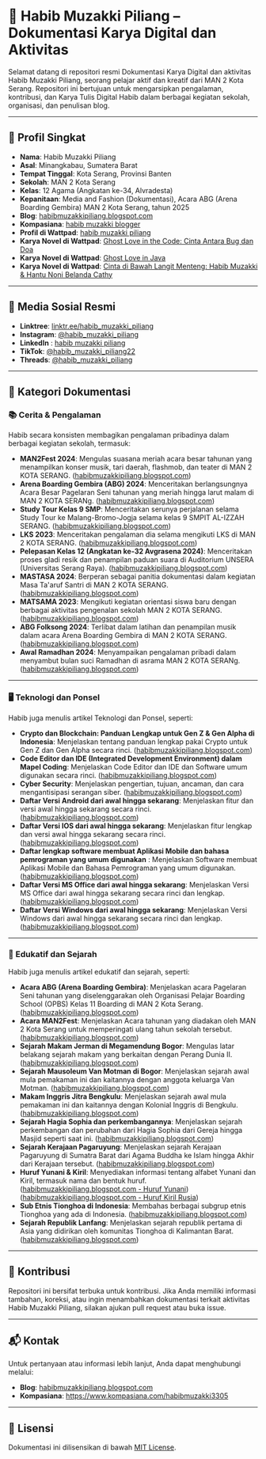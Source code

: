 # **📘 Habib Muzakki Piliang – Dokumentasi Karya Digital dan Aktivitas**

Selamat datang di repositori resmi Dokumentasi Karya Digital dan aktivitas Habib Muzakki Piliang, seorang pelajar aktif dan kreatif dari MAN 2 Kota Serang. Repositori ini bertujuan untuk mengarsipkan pengalaman, kontribusi, dan Karya Tulis Digital Habib dalam berbagai kegiatan sekolah, organisasi, dan penulisan blog.

---

## **👤 Profil Singkat**

- **Nama**: Habib Muzakki Piliang
- **Asal**: Minangkabau, Sumatera Barat
- **Tempat Tinggal**: Kota Serang, Provinsi Banten
- **Sekolah**: MAN 2 Kota Serang
- **Kelas**: 12 Agama (Angkatan ke-34, Alvradesta)
- **Kepanitaan**: Media and Fashion (Dokumentasi), Acara ABG (Arena Boarding Gembira) MAN 2 Kota Serang, tahun 2025
- **Blog**: [habibmuzakkipiliang.blogspot.com](https://habibmuzakkipiliang.blogspot.com/)
- **Kompasiana**: [habib muzakki blogger](https://www.kompasiana.com/habibmuzakki3305)
- **Profil di Wattpad**: [habib muzakki piliang](https://www.wattpad.com/user/habib_muzakki)
- **Karya Novel di Wattpad**: [Ghost Love in the Code: Cinta Antara Bug dan Doa](https://www.wattpad.com/story/395495837-ghost-love-in-the-code-cinta-antara-bug-dan-doa?utm_source=android&utm_medium=link&utm_content=story_info&wp_page=story_details_button&wp_uname=habib_muzakki)
- **Karya Novel di Wattpad**: [Ghost Love in Java](https://www.wattpad.com/story/395648296-ghost-love-in-java?utm_source=android&utm_medium=link&utm_content=story_info&wp_page=story_details_button&wp_uname=habib_muzakki)
- **Karya Novel di Wattpad**: [Cinta di Bawah Langit Menteng: Habib Muzakki & Hantu Noni Belanda Cathy](https://www.wattpad.com/story/395895687-cinta-di-bawah-langit-menteng-habib-muzakki-hantu)


---

## **🔗 Media Sosial Resmi**

- **Linktree**: [linktr.ee/habib_muzakki_piliang](https://linktr.ee/habib_muzakki_piliang)
- **Instagram**: [@habib_muzakki_piliang](https://www.instagram.com/habib_muzakki_piliang)
- **LinkedIn** : [habib muzakki piliang](https://www.linkedin.com/in/habib-muzakki-piliang-15978b315?utm_source=share&utm_campaign=share_via&utm_content=profile&utm_medium=android_app)
- **TikTok**: [@habib_muzakki_piliang22](https://www.tiktok.com/@habib_muzakki_piliang22)
- **Threads**: [@habib_muzakki_piliang](https://www.threads.net/@habib_muzakki_piliang)

---

## **📝 Kategori Dokumentasi**

### **📚 Cerita & Pengalaman**

Habib secara konsisten membagikan pengalaman pribadinya dalam berbagai kegiatan sekolah, termasuk:

- **MAN2Fest 2024**: Mengulas suasana meriah acara besar tahunan yang menampilkan konser musik, tari daerah, flashmob, dan teater di MAN 2 KOTA SERANG. ([habibmuzakkipiliang.blogspot.com](https://habibmuzakkipiliang.blogspot.com/2024/05/cerita-pengalaman-saya-selama-man2fest.html))
- **Arena Boarding Gembira (ABG) 2024**: Menceritakan berlangsungnya Acara Besar Pagelaran Seni tahunan yang meriah hingga larut malam di MAN 2 KOTA SERANg.
([habibmuzakkipiliang.blogspot.com](https://habibmuzakkipiliang.blogspot.com/2024/05/cerita-pengalaman-saya-selama-acara.html?m=1))
- **Study Tour Kelas 9 SMP**: Menceritakan serunya perjalanan selama Study Tour ke Malang-Bromo-Jogja selama kelas 9 SMPIT AL-IZZAH SERANG. 
([habibmuzakkipiliang.blogspot.com](https://habibmuzakkipiliang.blogspot.com/2024/05/pada-rabu-8-februari-2023.html))
- **LKS 2023**: Menceritakan pengalaman dia selama mengikuti LKS di MAN 2 KOTA SERANG. 
([habibmuzakkipiliang.blogspot.com](https://habibmuzakkipiliang.blogspot.com/2024/05/pada-jumat-8-september-2023.html))
- **Pelepasan Kelas 12 (Angkatan ke-32 Avgrasena 2024)**: Menceritakan proses gladi resik dan penampilan paduan suara di Auditorium UNSERA (Universitas Serang Raya). ([habibmuzakkipiliang.blogspot.com](https://habibmuzakkipiliang.blogspot.com/2024/06/cerita-pengalaman-saya-selama-gladi-dan.html))
- **MASTASA 2024**: Berperan sebagai panitia dokumentasi dalam kegiatan Masa Ta'aruf Santri di MAN 2 KOTA SERANG. ([habibmuzakkipiliang.blogspot.com](https://habibmuzakkipiliang.blogspot.com/2024/07/cerita-pengalaman-saya-selama-menjadi.html))
- **MATSAMA 2023**: Mengikuti kegiatan orientasi siswa baru dengan berbagai aktivitas pengenalan sekolah MAN 2 KOTA SERANG. ([habibmuzakkipiliang.blogspot.com](https://habibmuzakkipiliang.blogspot.com/2024/07/cerita-pengalaman-saya-selama-matsama.html))
- **ABG Folksong 2024**: Terlibat dalam latihan dan penampilan musik dalam acara Arena Boarding Gembira di MAN 2 KOTA SERANG. ([habibmuzakkipiliang.blogspot.com](https://habibmuzakkipiliang.blogspot.com/2024/05/cerita-pengalaman-selama-gladi-bersih.html))
- **Awal Ramadhan 2024**: Menyampaikan pengalaman pribadi dalam menyambut bulan suci Ramadhan di asrama MAN 2 KOTA SERANg. ([habibmuzakkipiliang.blogspot.com](https://habibmuzakkipiliang.blogspot.com/2024/05/pada-senin-18-maret-2024.html))

---

### **🖥️ Teknologi dan Ponsel**

Habib juga menulis artikel Teknologi dan Ponsel, seperti:

- **Crypto dan Blockchain: Panduan Lengkap untuk Gen Z & Gen Alpha di Indonesia**: Menjelaskan tentang panduan lengkap pakai Crypto untuk Gen Z dan Gen Alpha secara rinci. ([habibmuzakkipiliang.blogspot.com](https://habibmuzakkipiliang.blogspot.com/2025/04/crypto-dan-blockchain-panduan-lengkap.html))
- **Code Editor dan IDE (Integrated Development Environment) dalam Mapel Coding**: Menjelaskan Code Editor dan IDE dan Software umum digunakan secara rinci. ([habibmuzakkipiliang.blogspot.com](https://habibmuzakkipiliang.blogspot.com/2025/02/apa-itu-code-editor-dan-ide-integrated.html))
- **Cyber Security**: Menjelaskan pengertian, tujuan, ancaman, dan cara mengantisipasi serangan siber. ([habibmuzakkipiliang.blogspot.com](https://habibmuzakkipiliang.blogspot.com/2025/03/cyber-security-pengertian-tujuan.html?m=1))
- **Daftar Versi Android dari awal hingga sekarang**: Menjelaskan fitur dan versi awal hingga sekarang secara rinci. ([habibmuzakkipiliang.blogspot.com](https://habibmuzakkipiliang.blogspot.com/2024/12/fitur-utama-dan-daftar-versi-android.html))
- **Daftar Versi IOS dari awal hingga sekarang**: Menjelaskan fitur lengkap dan versi awal hingga sekarang secara rinci. ([habibmuzakkipiliang.blogspot.com](https://habibmuzakkipiliang.blogspot.com/2024/12/fitur-utama-dan-daftar-versi-ios-dari.html))
- **Daftar lengkap software membuat Aplikasi Mobile dan bahasa pemrograman yang umum digunakan** : Menjelaskan Software membuat Aplikasi Mobile dan Bahasa Pemrograman yang umum digunakan. ([habibmuzakkipiliang.blogspot.com](https://habibmuzakkipiliang.blogspot.com/2025/01/daftar-lengkap-software-membuat.html))
- **Daftar Versi MS Office dari awal hingga sekarang**: Menjelaskan Versi MS Office dari awal hingga sekarang secara rinci dan lengkap. ([habibmuzakkipiliang.blogspot.com](https://habibmuzakkipiliang.blogspot.com/2024/12/fitur-utama-dan-daftar-versi-ms-office.html))
- **Daftar Versi Windows dari awal hingga sekarang**: Menjelaskan Versi Windows dari awal hingga sekarang secara rinci dan lengkap. ([habibmuzakkipiliang.blogspot.com](https://habibmuzakkipiliang.blogspot.com/2024/12/fitur-utama-dan-daftar-versi-windows.html))

---

### **🧠 Edukatif dan Sejarah**

Habib juga menulis artikel edukatif dan sejarah, seperti:

- **Acara ABG (Arena Boarding Gembira)**: Menjelaskan acara Pagelaran Seni tahunan yang diselenggarakan oleh Organisasi Pelajar Boarding School (OPBS) Kelas 11 Boarding di MAN 2 Kota Serang. 
([habibmuzakkipiliang.blogspot.com](https://habibmuzakkipiliang.blogspot.com/2024/10/apa-itu-acara-abg-arena-boarding.html))
- **Acara MAN2Fest**: Menjelaskan Acara tahunan yang diadakan oleh MAN 2 Kota Serang untuk memperingati ulang tahun sekolah tersebut. 
([habibmuzakkipiliang.blogspot.com](https://habibmuzakkipiliang.blogspot.com/2024/10/apa-itu-acara-man2fest-di-man-2-kota.html))
- **Sejarah Makam Jerman di Megamendung Bogor**: Mengulas latar belakang sejarah makam yang berkaitan dengan Perang Dunia II. ([habibmuzakkipiliang.blogspot.com](https://habibmuzakkipiliang.blogspot.com/2024/06/sejarah-makam-jerman-di-megamendung.html))
- **Sejarah Mausoleum Van Motman di Bogor**: Menjelaskan sejarah awal mula pemakaman ini dan kaitannya dengan anggota keluarga Van Motman. ([habibmuzakkipiliang.blogspot.com](https://habibmuzakkipiliang.blogspot.com/2024/06/sejarah-dan-kompleksitas-mausoleum-van.html))
- **Makam Inggris Jitra Bengkulu**: Menjelaskan sejarah awal mula pemakaman ini dan kaitannya dengan Kolonial Inggris di Bengkulu. ([habibmuzakkipiliang.blogspot.com](https://habibmuzakkipiliang.blogspot.com/2024/05/makam-inggris-jitra-bengkulu.html))
- **Sejarah Hagia Sophia dan perkembangannya**: Menjelaskan sejarah perkembangan dan perubahan dari Hagia Sophia dari Gereja hingga Masjid seperti saat ini. ([habibmuzakkipiliang.blogspot.com](https://habibmuzakkipiliang.blogspot.com/2024/12/rekonstruksi-dan-sejarah-hagia-sophia.html))
- **Sejarah Kerajaan Pagaruyung**: Menjelaskan sejarah Kerajaan Pagaruyung di Sumatra Barat dari Agama Buddha ke Islam hingga Akhir dari Kerajaan tersebut. ([habibmuzakkipiliang.blogspot.com](https://habibmuzakkipiliang.blogspot.com/2024/05/sejarah-kerajaan-pagaruyung.html))
- **Huruf Yunani & Kiril**: Menyediakan informasi tentang alfabet Yunani dan Kiril, termasuk nama dan bentuk huruf. ([habibmuzakkipiliang.blogspot.com - Huruf Yunani](https://habibmuzakkipiliang.blogspot.com/2024/10/fakta-dan-sejarah-lengkap-huruf-yunani.html?m=1))<br>
([habibmuzakkipiliang.blogspot.com - Huruf Kiril Rusia](https://habibmuzakkipiliang.blogspot.com/2024/10/10-fakta-huruf-kiril-aksara-yang-unik.html?m=1
))
- **Sub Etnis Tionghoa di Indonesia**: Membahas berbagai subgrup etnis Tionghoa yang ada di Indonesia. ([habibmuzakkipiliang.blogspot.com](https://habibmuzakkipiliang.blogspot.com/2024/09/sub-etnis-tionghoa-di-indonesia.html?m=1))
- **Sejarah Republik Lanfang**: Menjelaskan sejarah republik pertama di Asia yang didirikan oleh komunitas Tionghoa di Kalimantan Barat. ([habibmuzakkipiliang.blogspot.com](https://habibmuzakkipiliang.blogspot.com/2024/09/sejarah-republik-lanfang-di-kalimantan.html?m=1))

---

## **📣 Kontribusi**

Repositori ini bersifat terbuka untuk kontribusi. Jika Anda memiliki informasi tambahan, koreksi, atau ingin menambahkan dokumentasi terkait aktivitas Habib Muzakki Piliang, silakan ajukan pull request atau buka issue.

---

## **📬 Kontak**

Untuk pertanyaan atau informasi lebih lanjut, Anda dapat menghubungi melalui:

- **Blog**: [habibmuzakkipiliang.blogspot.com](https://habibmuzakkipiliang.blogspot.com/)
- **Kompasiana**: 
https://www.kompasiana.com/habibmuzakki3305


---

## **📄 Lisensi**

Dokumentasi ini dilisensikan di bawah [MIT License](LICENSE).
